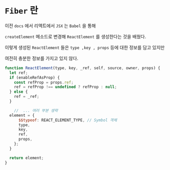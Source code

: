 # `Fiber` 란

이전 `docs` 에서 리액트에서 `JSX` 는 `Babel` 을 통해

`createElement` 메소드로 변경해 `ReactElement` 를 생성한다는 것을 배웠다.

이렇게 생성된 `ReactElement` 들은 `type ,key , props` 등에 대한 정보를 담고 있지만

여전히 충분한 정보를 가지고 있지 않다.

```jsx
function ReactElement(type, key, _ref, self, source, owner, props) {
  let ref;
  if (enableRefAsProp) {
    const refProp = props.ref;
    ref = refProp !== undefined ? refProp : null;
  } else {
    ref = _ref;
  }

    //  ... 여러 부분 생략
  element = {
      $$typeof: REACT_ELEMENT_TYPE, // Symbol 객체
      type,
      key,
      ref,
      props,
    };
  }

  return element;
}
```
